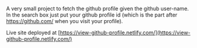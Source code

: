 A very small project to fetch the github profile given the github user-name. In the search box just put your github profile id (which is the part after https://github.com/ when you visit your profile).

Live site deployed at [https://view-github-profile.netlify.com/](https://view-github-profile.netlify.com/)